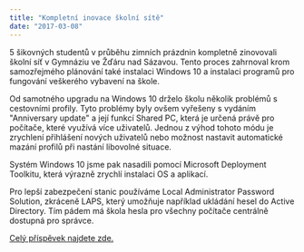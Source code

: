 ```yaml
---
title: "Kompletní inovace školní sítě"
date: "2017-03-08"
---
```


5 šikovných studentů v průběhu zimních prázdnin kompletně zinovovali školní síť v Gymnáziu ve Žďáru nad Sázavou. Tento proces zahrnoval krom samozřejmého plánování také instalaci Windows 10 a instalaci programů pro fungování veškerého vybavení na škole.

Od samotného upgradu na Windows 10 drželo školu několik problémů s cestovními profily. Tyto problémy byly ovšem vyřešeny s vydáním "Anniversary update" a její funkcí Shared PC, která je určená právě pro počítače, které využívá více uživatelů. Jednou z výhod tohoto módu je zrychlení přihlášení nových uživatelů nebo možnost nastavit automatické mazání profilů při nastání libovolné situace.

Systém Windows 10 jsme pak nasadili pomocí Microsoft Deployment Toolkitu, která výrazně zrychlí instalaci OS a aplikací.

Pro lepší zabezpečení stanic používáme Local Administrator Password Solution, zkráceně LAPS, který umožňuje například ukládání hesel do Active Directory. Tím pádem má škola hesla pro všechny počítače centrálně dostupná pro správce.

[Celý příspěvek najdete zde.](http://www.zive.cz/clanky/kompletni-inovace-skolni-site-windows-10-office-2016-a-pet-sikovnych-studentu/tri-roky-s-novou-siti/sc-3-a-186236-ch-106097/default.aspx)
